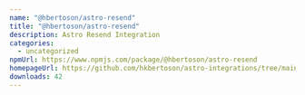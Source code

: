 ```yaml
---
name: "@hbertoson/astro-resend"
title: "@hbertoson/astro-resend"
description: Astro Resend Integration
categories:
  - uncategorized
npmUrl: https://www.npmjs.com/package/@hbertoson/astro-resend
homepageUrl: https://github.com/hkbertoson/astro-integrations/tree/main/packages/astro-resend
downloads: 42
---
```

